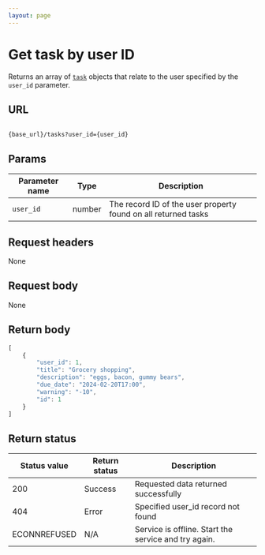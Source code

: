 ```yaml
---
layout: page
---
```


# Get task by user ID

Returns an array of  [`task`](task.md) objects that relate to the user specified by the `user_id` parameter.

## URL

```shell

{base_url}/tasks?user_id={user_id}
```

## Params

| Parameter name | Type | Description |
| -------------- | ------ | ------------ |
| `user_id` | number | The record ID of the user property found on all returned tasks |

## Request headers

None

## Request body

None

## Return body

```js
[
    {
        "user_id": 1,
        "title": "Grocery shopping",
        "description": "eggs, bacon, gummy bears",
        "due_date": "2024-02-20T17:00",
        "warning": "-10",
        "id": 1
    }
]
```

## Return status

| Status value | Return status | Description |
| ------------- | ----------- | ----------- |
| 200 | Success | Requested data returned successfully |
| 404 | Error | Specified user_id record not found |
|  ECONNREFUSED | N/A | Service is offline. Start the service and try again. |
